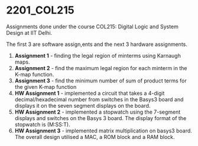 # 2201_COL215
Assignments done under the course COL215: Digital Logic and System Design at IIT Delhi.

The first 3 are software assign,ents and the next 3 hardware assignments.

1. **Assignment 1** - finding the legal region of minterms using  Karnaugh maps.
2. **Assignment 2** - find the maximum legal region for each minterm in the K-map function.
3. **Assignment 3** - find the minimum number of sum of product terms for the given K-map function
4. **HW Assignment 1** - implemented a circuit that takes a 4-digit decimal/hexadecimal number from switches in the Basys3 board and displays it on the seven segment displays on the board.
5. **HW Assignment 2** - implemented a stopwatch using the 7-segment displays and switches on the Basys 3 board. The display format of the stopwatch is (M:SS:T).
6. **HW Assignment 3** - implemented matrix multiplication on basys3 board. The overall design utilised a MAC, a ROM block and a RAM block. 
